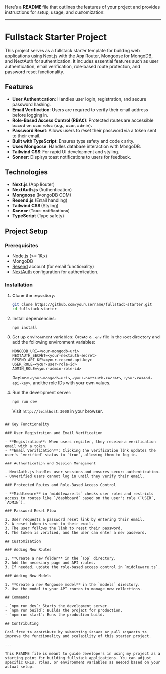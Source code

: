 Here’s a **README** file that outlines the features of your project and provides instructions for setup, usage, and customization:

---

# Fullstack Starter Project

This project serves as a fullstack starter template for building web applications using Next.js with the App Router, Mongoose for MongoDB, and NextAuth for authentication. It includes essential features such as user authentication, email verification, role-based route protection, and password reset functionality.

## Features

- **User Authentication**: Handles user login, registration, and secure password hashing.
- **Email Verification**: Users are required to verify their email address before logging in.
- **Role-Based Access Control (RBAC)**: Protected routes are accessible based on user roles (e.g., user, admin).
- **Password Reset**: Allows users to reset their password via a token sent to their email.
- **Built with TypeScript**: Ensures type safety and code clarity.
- **Uses Mongoose**: Handles database interaction with MongoDB.
- **Tailwind CSS**: For rapid UI development and styling.
- **Sonner**: Displays toast notifications to users for feedback.

## Technologies

- **Next.js** (App Router)
- **NextAuth.js** (Authentication)
- **Mongoose** (MongoDB ODM)
- **Resend.js** (Email handling)
- **Tailwind CSS** (Styling)
- **Sonner** (Toast notifications)
- **TypeScript** (Type safety)

## Project Setup

### Prerequisites

- Node.js (>= 16.x)
- MongoDB
- [Resend](https://resend.com/) account (for email functionality)
- [NextAuth](https://next-auth.js.org/) configuration for authentication.

### Installation

1. Clone the repository:

   ```bash
   git clone https://github.com/yourusername/fullstack-starter.git
   cd fullstack-starter
   ```

2. Install dependencies:

   ```bash
   npm install
   ```

3. Set up environment variables:
   Create a `.env` file in the root directory and add the following environment variables:

   ```env
   MONGODB_URI=<your-mongodb-uri>
   NEXTAUTH_SECRET=<your-nextauth-secret>
   RESEND_API_KEY=<your-resend-api-key>
   USER_ROLE=<your-user-role-id>
   ADMIN_ROLE=<your-admin-role-id>
   ```

   Replace `<your-mongodb-uri>`, `<your-nextauth-secret>`, `<your-resend-api-key>`, and the role IDs with your own values.

4. Run the development server:

   ```bash
   npm run dev
   ```

   Visit `http://localhost:3000` in your browser.

```

## Key Functionality

### User Registration and Email Verification

- **Registration**: When users register, they receive a verification email with a token.
- **Email Verification**: Clicking the verification link updates the user's `verified` status to `true`, allowing them to log in.

### Authentication and Session Management

- NextAuth.js handles user sessions and ensures secure authentication.
- Unverified users cannot log in until they verify their email.

### Protected Routes and Role-Based Access Control

- **Middleware** in `middleware.ts` checks user roles and restricts access to routes like `/dashboard` based on the user's role (`USER`, `ADMIN`).

### Password Reset Flow

1. User requests a password reset link by entering their email.
2. A reset token is sent to their email.
3. The user follows the link to reset their password.
4. The token is verified, and the user can enter a new password.

## Customization

### Adding New Routes

1. **Create a new folder** in the `app` directory.
2. Add the necessary page and API routes.
3. If needed, update the role-based access control in `middleware.ts`.

### Adding New Models

1. **Create a new Mongoose model** in the `models` directory.
2. Use the model in your API routes to manage new collections.

## Commands

- `npm run dev`: Starts the development server.
- `npm run build`: Builds the project for production.
- `npm run start`: Runs the production build.

## Contributing

Feel free to contribute by submitting issues or pull requests to improve the functionality and scalability of this starter project.

---

This README file is meant to guide developers in using my project as a starting point for building fullstack applications. You can adjust specific URLs, roles, or environment variables as needed based on your actual setup.
```
